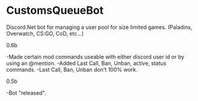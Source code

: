 # CustomsQueueBot
Discord.Net bot for managing a user pool for size limited games. (Paladins, Overwatch,  CS:GO, CoD, etc...)

0.6b

-Made certain mod commands useable with either discord user id or by using an @mention.
-Added Last Call, Ban, Unban, active, status commands.
  -Last Call, Ban, Unban don't 100% work.

0.5b

-Bot "released".
